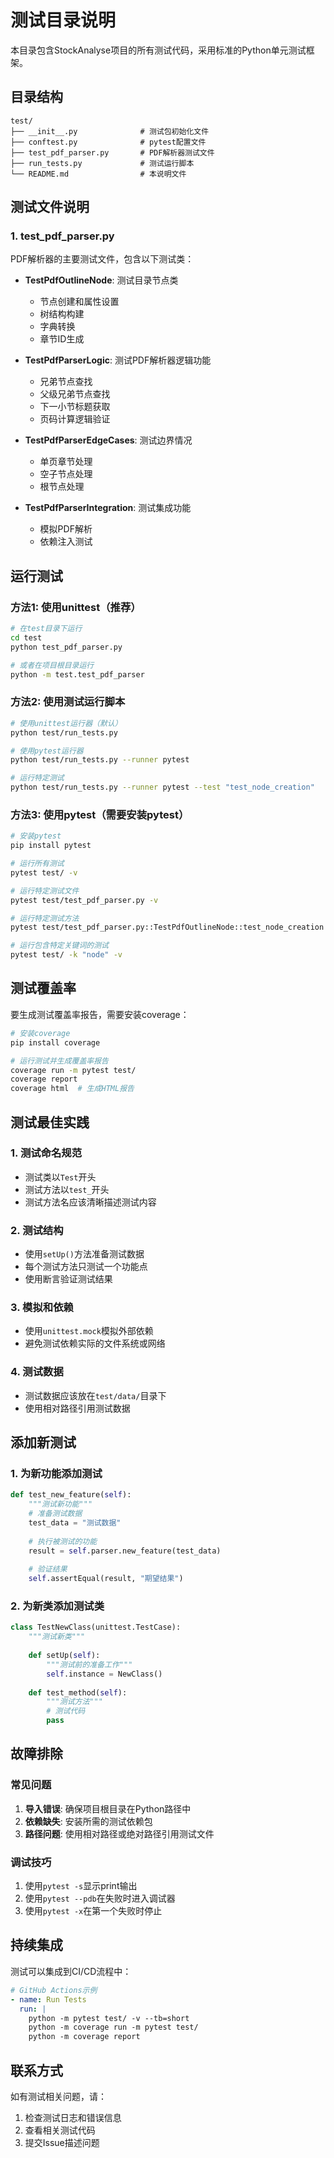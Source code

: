 # 测试目录说明

本目录包含StockAnalyse项目的所有测试代码，采用标准的Python单元测试框架。

## 目录结构

```
test/
├── __init__.py              # 测试包初始化文件
├── conftest.py              # pytest配置文件
├── test_pdf_parser.py       # PDF解析器测试文件
├── run_tests.py             # 测试运行脚本
└── README.md                # 本说明文件
```

## 测试文件说明

### 1. test_pdf_parser.py
PDF解析器的主要测试文件，包含以下测试类：

- **TestPdfOutlineNode**: 测试目录节点类
  - 节点创建和属性设置
  - 树结构构建
  - 字典转换
  - 章节ID生成

- **TestPdfParserLogic**: 测试PDF解析器逻辑功能
  - 兄弟节点查找
  - 父级兄弟节点查找
  - 下一小节标题获取
  - 页码计算逻辑验证

- **TestPdfParserEdgeCases**: 测试边界情况
  - 单页章节处理
  - 空子节点处理
  - 根节点处理

- **TestPdfParserIntegration**: 测试集成功能
  - 模拟PDF解析
  - 依赖注入测试

## 运行测试

### 方法1: 使用unittest（推荐）

```bash
# 在test目录下运行
cd test
python test_pdf_parser.py

# 或者在项目根目录运行
python -m test.test_pdf_parser
```

### 方法2: 使用测试运行脚本

```bash
# 使用unittest运行器（默认）
python test/run_tests.py

# 使用pytest运行器
python test/run_tests.py --runner pytest

# 运行特定测试
python test/run_tests.py --runner pytest --test "test_node_creation"
```

### 方法3: 使用pytest（需要安装pytest）

```bash
# 安装pytest
pip install pytest

# 运行所有测试
pytest test/ -v

# 运行特定测试文件
pytest test/test_pdf_parser.py -v

# 运行特定测试方法
pytest test/test_pdf_parser.py::TestPdfOutlineNode::test_node_creation -v

# 运行包含特定关键词的测试
pytest test/ -k "node" -v
```

## 测试覆盖率

要生成测试覆盖率报告，需要安装coverage：

```bash
# 安装coverage
pip install coverage

# 运行测试并生成覆盖率报告
coverage run -m pytest test/
coverage report
coverage html  # 生成HTML报告
```

## 测试最佳实践

### 1. 测试命名规范
- 测试类以`Test`开头
- 测试方法以`test_`开头
- 测试方法名应该清晰描述测试内容

### 2. 测试结构
- 使用`setUp()`方法准备测试数据
- 每个测试方法只测试一个功能点
- 使用断言验证测试结果

### 3. 模拟和依赖
- 使用`unittest.mock`模拟外部依赖
- 避免测试依赖实际的文件系统或网络

### 4. 测试数据
- 测试数据应该放在`test/data/`目录下
- 使用相对路径引用测试数据

## 添加新测试

### 1. 为新功能添加测试
```python
def test_new_feature(self):
    """测试新功能"""
    # 准备测试数据
    test_data = "测试数据"
    
    # 执行被测试的功能
    result = self.parser.new_feature(test_data)
    
    # 验证结果
    self.assertEqual(result, "期望结果")
```

### 2. 为新类添加测试类
```python
class TestNewClass(unittest.TestCase):
    """测试新类"""
    
    def setUp(self):
        """测试前的准备工作"""
        self.instance = NewClass()
    
    def test_method(self):
        """测试方法"""
        # 测试代码
        pass
```

## 故障排除

### 常见问题

1. **导入错误**: 确保项目根目录在Python路径中
2. **依赖缺失**: 安装所需的测试依赖包
3. **路径问题**: 使用相对路径或绝对路径引用测试文件

### 调试技巧

1. 使用`pytest -s`显示print输出
2. 使用`pytest --pdb`在失败时进入调试器
3. 使用`pytest -x`在第一个失败时停止

## 持续集成

测试可以集成到CI/CD流程中：

```yaml
# GitHub Actions示例
- name: Run Tests
  run: |
    python -m pytest test/ -v --tb=short
    python -m coverage run -m pytest test/
    python -m coverage report
```

## 联系方式

如有测试相关问题，请：
1. 检查测试日志和错误信息
2. 查看相关测试代码
3. 提交Issue描述问题

